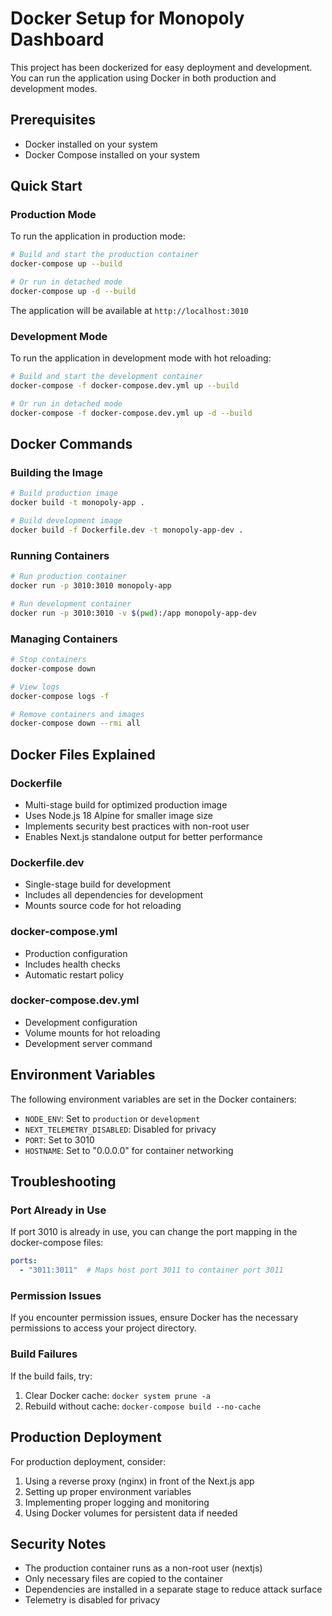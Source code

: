 # Docker Setup for Monopoly Dashboard

This project has been dockerized for easy deployment and development. You can run the application using Docker in both production and development modes.

## Prerequisites

- Docker installed on your system
- Docker Compose installed on your system

## Quick Start

### Production Mode

To run the application in production mode:

```bash
# Build and start the production container
docker-compose up --build

# Or run in detached mode
docker-compose up -d --build
```

The application will be available at `http://localhost:3010`

### Development Mode

To run the application in development mode with hot reloading:

```bash
# Build and start the development container
docker-compose -f docker-compose.dev.yml up --build

# Or run in detached mode
docker-compose -f docker-compose.dev.yml up -d --build
```

## Docker Commands

### Building the Image

```bash
# Build production image
docker build -t monopoly-app .

# Build development image
docker build -f Dockerfile.dev -t monopoly-app-dev .
```

### Running Containers

```bash
# Run production container
docker run -p 3010:3010 monopoly-app

# Run development container
docker run -p 3010:3010 -v $(pwd):/app monopoly-app-dev
```

### Managing Containers

```bash
# Stop containers
docker-compose down

# View logs
docker-compose logs -f

# Remove containers and images
docker-compose down --rmi all
```

## Docker Files Explained

### Dockerfile
- Multi-stage build for optimized production image
- Uses Node.js 18 Alpine for smaller image size
- Implements security best practices with non-root user
- Enables Next.js standalone output for better performance

### Dockerfile.dev
- Single-stage build for development
- Includes all dependencies for development
- Mounts source code for hot reloading

### docker-compose.yml
- Production configuration
- Includes health checks
- Automatic restart policy

### docker-compose.dev.yml
- Development configuration
- Volume mounts for hot reloading
- Development server command

## Environment Variables

The following environment variables are set in the Docker containers:

- `NODE_ENV`: Set to `production` or `development`
- `NEXT_TELEMETRY_DISABLED`: Disabled for privacy
- `PORT`: Set to 3010
- `HOSTNAME`: Set to "0.0.0.0" for container networking

## Troubleshooting

### Port Already in Use
If port 3010 is already in use, you can change the port mapping in the docker-compose files:

```yaml
ports:
  - "3011:3011"  # Maps host port 3011 to container port 3011
```

### Permission Issues
If you encounter permission issues, ensure Docker has the necessary permissions to access your project directory.

### Build Failures
If the build fails, try:
1. Clear Docker cache: `docker system prune -a`
2. Rebuild without cache: `docker-compose build --no-cache`

## Production Deployment

For production deployment, consider:

1. Using a reverse proxy (nginx) in front of the Next.js app
2. Setting up proper environment variables
3. Implementing proper logging and monitoring
4. Using Docker volumes for persistent data if needed

## Security Notes

- The production container runs as a non-root user (nextjs)
- Only necessary files are copied to the container
- Dependencies are installed in a separate stage to reduce attack surface
- Telemetry is disabled for privacy 